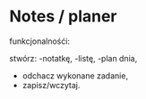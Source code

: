 # Notes / planer

funkcjonalnośći:

stwórz: 
-notatkę, 
-listę, 
-plan dnia,

- odchacz wykonane zadanie,
- zapisz/wczytaj.
